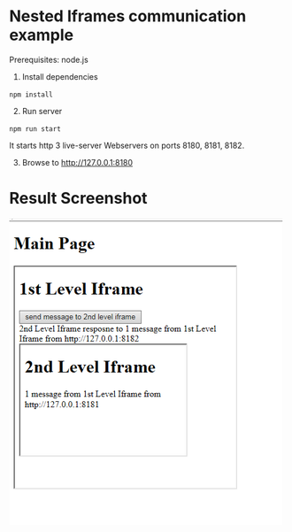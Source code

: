 # Nested Iframes communication example

Prerequisites: node.js

1. Install dependencies

`npm install`

2. Run server

`npm run start`

It starts http 3 live-server Webservers on ports 8180, 8181, 8182.

3. Browse to http://127.0.0.1:8180

# Result Screenshot
![Screenshot](screenshot.png)
